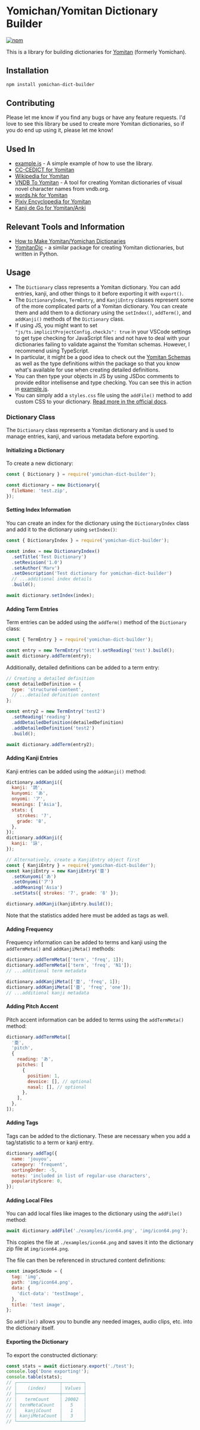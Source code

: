# Yomichan/Yomitan Dictionary Builder

[![npm](https://img.shields.io/npm/v/yomichan-dict-builder?style=for-the-badge)](https://www.npmjs.com/package/yomichan-dict-builder)

This is a library for building dictionaries for
[Yomitan](https://github/themoeway/yomitan) (formerly Yomichan).

## Installation

```sh
npm install yomichan-dict-builder
```

## Contributing

Please let me know if you find any bugs or have any feature requests. I'd love
to see this library be used to create more Yomitan dictionaries, so if you do
end up using it, please let me know!

## Used In

- [example.js](./examples/example.js) - A simple example of how to use the
  library.
- [CC-CEDICT for Yomitan](https://github.com/MarvNC/cc-cedict-yomitan)
- [Wikipedia for Yomitan](https://github.com/MarvNC/wikipedia-yomitan)
- [VNDB To Yomitan](https://github.com/asayake-b5/yomitan-vndb) - A tool for
  creating Yomitan dictionaries of visual novel character names from vndb.org.
- [words.hk for Yomitan](https://github.com/MarvNC/wordshk-yomitan)
- [Pixiv Encyclopedia for Yomitan](https://github.com/MarvNC/pixiv-yomitan)
- [Kanji de Go for Yomitan/Anki](https://github.com/MarvNC/kanjidego-yomitan-anki)

## Relevant Tools and Information

- [How to Make Yomitan/Yomichan Dictionaries](https://github.com/MarvNC/yomichan-dictionaries/blob/master/how-to-make-yomichan-dictionaries.md)
- [YomitanDic](https://github.com/hopto-dot/yomitan-dic) - a similar package for
  creating Yomitan dictionaries, but written in Python.

## Usage

- The `Dictionary` class represents a Yomitan dictionary. You can add entries,
  kanji, and other things to it before exporting it with `export()`.
- The `DictionaryIndex`, `TermEntry`, and `KanjiEntry` classes represent some of
  the more complicated parts of a Yomitan dictionary. You can create them and
  add them to a dictionary using the `setIndex()`, `addTerm()`, and `addKanji()`
  methods of the `Dictionary` class.
- If using JS, you might want to set
  `"js/ts.implicitProjectConfig.checkJs": true` in your VSCode settings to get
  type checking for JavaScript files and not have to deal with your dictionaries
  failing to validate against the Yomitan schemas. However, I recommend using
  TypeScript.
- In particular, it might be a good idea to check out the
  [Yomitan Schemas](https://github.com/MarvNC/yomichan-dictionaries/blob/master/how-to-make-yomichan-dictionaries.md#read-the-schemas)
  as well as the type definitions within the package so that you know what's
  available for use when creating detailed definitions.
- You can then type your objects in JS by using JSDoc comments to provide editor
  intellisense and type checking. You can see this in action in
  [example.js](./examples/example.js).
- You can simply add a `styles.css` file using the `addFile()` method to add
  custom CSS to your dictionary.
  [Read more in the official docs](https://github.com/themoeway/yomitan/blob/master/docs/making-yomitan-dictionaries.md#adding-custom-css).

### Dictionary Class

The `Dictionary` class represents a Yomitan dictionary and is used to manage
entries, kanji, and various metadata before exporting.

#### Initializing a Dictionary

To create a new dictionary:

```javascript
const { Dictionary } = require('yomichan-dict-builder');

const dictionary = new Dictionary({
  fileName: 'test.zip',
});
```

#### Setting Index Information

You can create an index for the dictionary using the `DictionaryIndex` class and
add it to the dictionary using `setIndex()`:

```javascript
const { DictionaryIndex } = require('yomichan-dict-builder');

const index = new DictionaryIndex()
  .setTitle('Test Dictionary')
  .setRevision('1.0')
  .setAuthor('Marv')
  .setDescription('Test dictionary for yomichan-dict-builder')
  // ...additional index details
  .build();

await dictionary.setIndex(index);
```

#### Adding Term Entries

Term entries can be added using the `addTerm()` method of the `Dictionary`
class:

```javascript
const { TermEntry } = require('yomichan-dict-builder');

const entry = new TermEntry('test').setReading('test').build();
await dictionary.addTerm(entry);
```

Additionally, detailed definitions can be added to a term entry:

```javascript
// Creating a detailed definition
const detailedDefinition = {
  type: 'structured-content',
  // ...detailed definition content
};

const entry2 = new TermEntry('test2')
  .setReading('reading')
  .addDetailedDefinition(detailedDefinition)
  .addDetailedDefinition('test2')
  .build();

await dictionary.addTerm(entry2);
```

#### Adding Kanji Entries

Kanji entries can be added using the `addKanji()` method:

```javascript
dictionary.addKanji({
  kanji: '読',
  kunyomi: 'あ',
  onyomi: 'ア',
  meanings: ['Asia'],
  stats: {
    strokes: '7',
    grade: '8',
  },
});
dictionary.addKanji({
  kanji: '詠',
});

// Alternatively, create a KanjiEntry object first
const { KanjiEntry } = require('yomichan-dict-builder');
const kanjiEntry = new KanjiEntry('亜')
  .setKunyomi('あ')
  .setOnyomi('ア')
  .addMeaning('Asia')
  .setStats({ strokes: '7', grade: '8' });

dictionary.addKanji(kanjiEntry.build());
```

Note that the statistics added here must be added as tags as well.

#### Adding Frequency

Frequency information can be added to terms and kanji using the `addTermMeta()`
and `addKanjiMeta()` methods:

```javascript
dictionary.addTermMeta(['term', 'freq', 1]);
dictionary.addTermMeta(['term', 'freq', 'N1']);
// ...additional term metadata

dictionary.addKanjiMeta(['亜', 'freq', 1]);
dictionary.addKanjiMeta(['亜', 'freq', 'one']);
// ...additional kanji metadata
```

#### Adding Pitch Accent

Pitch accent information can be added to terms using the `addTermMeta()` method:

```javascript
dictionary.addTermMeta([
  '亜',
  'pitch',
  {
    reading: 'あ',
    pitches: [
      {
        position: 1,
        devoice: [], // optional
        nasal: [], // optional
      },
    ],
  },
]);
```

#### Adding Tags

Tags can be added to the dictionary. These are necessary when you add a
tag/statistic to a term or kanji entry.

```javascript
dictionary.addTag({
  name: 'jouyou',
  category: 'frequent',
  sortingOrder: -5,
  notes: 'included in list of regular-use characters',
  popularityScore: 0,
});
```

#### Adding Local Files

You can add local files like images to the dictionary using the `addFile()`
method:

```js
await dictionary.addFile('./examples/icon64.png', 'img/icon64.png');
```

This copies the file at `./examples/icon64.png` and saves it into the dictionary
zip file at `img/icon64.png`.

The file can then be referenced in structured content definitions:

```js
const imageScNode = {
  tag: 'img',
  path: 'img/icon64.png',
  data: {
    'dict-data': 'testImage',
  },
  title: 'test image',
};
```

So `addFile()` allows you to bundle any needed images, audio clips, etc. into
the dictionary itself.

#### Exporting the Dictionary

To export the constructed dictionary:

```javascript
const stats = await dictionary.export('./test');
console.log('Done exporting!');
console.table(stats);
// ┌────────────────┬────────┐
// │    (index)     │ Values │
// ├────────────────┼────────┤
// │   termCount    │ 20002  │
// │ termMetaCount  │   5    │
// │   kanjiCount   │   1    │
// │ kanjiMetaCount │   3    │
// └────────────────┴────────┘
```
